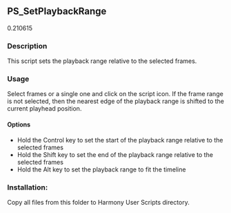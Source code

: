 ## PS_SetPlaybackRange
0.210615

### Description
This script sets the playback range relative to the selected frames.

### Usage
Select frames or a single one and click on the script icon.
If the frame range is not selected, then the nearest edge of the playback range is shifted to the current playhead position.

#### Options
- Hold the Control key to set the start of the playback range relative to the selected frames
- Hold the Shift key to set the end of the playback range relative to the selected frames
- Hold the Alt key to set the playback range to fit the timeline

### Installation:
Copy all files from this folder to Harmony User Scripts directory.